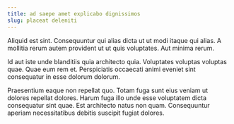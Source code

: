 ```yaml
---
title: ad saepe amet explicabo dignissimos
slug: placeat deleniti
---
```


Aliquid est sint. Consequuntur qui alias dicta ut ut modi itaque qui alias. A mollitia rerum autem provident ut ut quis voluptates. Aut minima rerum.

Id aut iste unde blanditiis quia architecto quia. Voluptates voluptas voluptas quae. Quae eum rem et. Perspiciatis occaecati animi eveniet sint consequatur in esse dolorum dolorum.

Praesentium eaque non repellat quo. Totam fuga sunt eius veniam ut dolores repellat dolores. Harum fuga illo unde esse voluptatem dicta consequatur sint quae. Est architecto natus non quam. Consequuntur aperiam necessitatibus debitis suscipit fugiat dolores.

